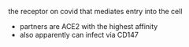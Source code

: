 the receptor on covid that mediates entry into the cell
- partners are ACE2 with the highest affinity
- also apparently can infect via CD147